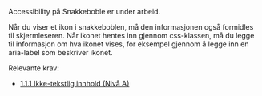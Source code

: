 Accessibility på Snakkeboble er under arbeid.


Når du viser et ikon i snakkeboblen, må den informasjonen også formidles til skjermleseren. Når ikonet hentes inn gjennom css-klassen, må du legge til informasjon om hva ikonet vises, for eksempel gjennom å legge inn en aria-label som beskriver ikonet.


Relevante krav:
- [1.1.1 Ikke-tekstlig innhold (Nivå A)](https://uu.difi.no/krav-og-regelverk/wcag-20-standarden/111-ikke-tekstlig-innhold-niva) 
